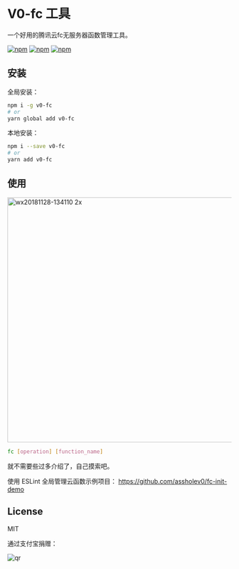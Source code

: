 # V0-fc 工具

一个好用的腾讯云fc无服务器函数管理工具。

[![npm](https://img.shields.io/npm/v/v0-fc.svg)](https://npmjs.org/package/v0-fc) [![npm](https://img.shields.io/npm/dm/v0-fc.svg)](https://npmjs.org/package/v0-fc) [![npm](https://img.shields.io/npm/dt/v0-fc.svg)](https://npmjs.org/package/v0-fc)

## 安装

全局安装：

```bash
npm i -g v0-fc
# or
yarn global add v0-fc
```

本地安装：

```bash
npm i --save v0-fc
# or
yarn add v0-fc
```

## 使用

<img width="551" alt="wx20181128-134110 2x" src="https://user-images.githubusercontent.com/1890238/49131474-4e657400-f313-11e8-8225-8211fcbe8f44.png">

```bash
fc [operation] [function_name]
```

就不需要些过多介绍了，自己摸索吧。

使用 ESLint 全局管理云函数示例项目： <https://github.com/assholev0/fc-init-demo>

## License

MIT

通过支付宝捐赠：

![qr](https://cloud.githubusercontent.com/assets/1890238/15489630/fccbb9cc-2193-11e6-9fed-b93c59d6ef37.png)
